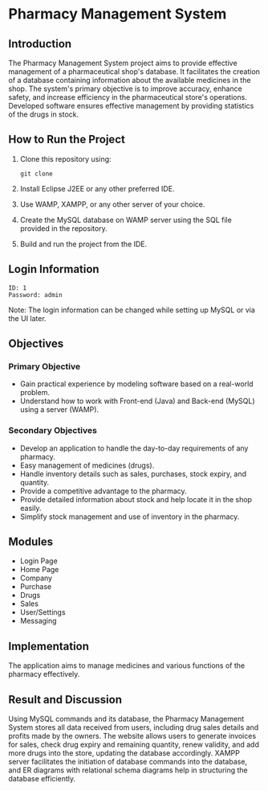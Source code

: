 
# Pharmacy Management System

## Introduction

The Pharmacy Management System project aims to provide effective management of a pharmaceutical shop's database. It facilitates the creation of a database containing information about the available medicines in the shop. The system's primary objective is to improve accuracy, enhance safety, and increase efficiency in the pharmaceutical store's operations. Developed software ensures effective management by providing statistics of the drugs in stock.

## How to Run the Project

1. Clone this repository using:
   ```
   git clone 
   ```

2. Install Eclipse J2EE or any other preferred IDE.
   
3. Use WAMP, XAMPP, or any other server of your choice.

4. Create the MySQL database on WAMP server using the SQL file provided in the repository.

5. Build and run the project from the IDE.

## Login Information
```
ID: 1
Password: admin
```
Note: The login information can be changed while setting up MySQL or via the UI later.

## Objectives

### Primary Objective
- Gain practical experience by modeling software based on a real-world problem.
- Understand how to work with Front-end (Java) and Back-end (MySQL) using a server (WAMP).

### Secondary Objectives
- Develop an application to handle the day-to-day requirements of any pharmacy.
- Easy management of medicines (drugs).
- Handle inventory details such as sales, purchases, stock expiry, and quantity.
- Provide a competitive advantage to the pharmacy.
- Provide detailed information about stock and help locate it in the shop easily.
- Simplify stock management and use of inventory in the pharmacy.

## Modules

- Login Page
- Home Page
- Company
- Purchase
- Drugs
- Sales
- User/Settings
- Messaging

## Implementation

The application aims to manage medicines and various functions of the pharmacy effectively.

## Result and Discussion

Using MySQL commands and its database, the Pharmacy Management System stores all data received from users, including drug sales details and profits made by the owners. The website allows users to generate invoices for sales, check drug expiry and remaining quantity, renew validity, and add more drugs into the store, updating the database accordingly. XAMPP server facilitates the initiation of database commands into the database, and ER diagrams with relational schema diagrams help in structuring the database efficiently.
